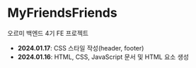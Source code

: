 # MyFriendsFriends
오르미 백엔드 4기 FE 프로젝트
+ **2024.01.17**: CSS 스타일 작성(header, footer)
+ **2024.01.16**: HTML, CSS, JavaScript 문서 및 HTML 요소 생성
